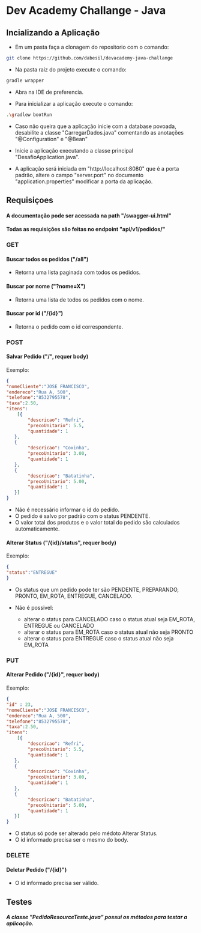 # Dev Academy Challange - Java

## Incializando a Aplicação

- Em um pasta faça a clonagem do repositorio com o comando:
```bash
git clone https://github.com/dabesil/devacademy-java-challange
```
- Na pasta raiz do projeto execute o comando: 
```bash
gradle wrapper
```
- Abra na IDE de preferencia.

- Para inicializar a aplicação execute o comando:
```bash
.\gradlew bootRun
```

- Caso não queira que a aplicação inicie com a database povoada, desabilite a classe "CarregarDados.java" comentando as anotações "@Configuration" e "@Bean"

- Inicie a aplicação executando a classe principal "DesafioApplication.java".

- A aplicação será iniciada em "http://localhost:8080" que é a porta padrão, altere o campo "server.port" no documento "application.properties" modificar a porta da aplicação.

## Requisiçoes

#### A documentação pode ser acessada na path "/swagger-ui.html"

#### Todas as requisições são feitas no endpoint "api/v1/pedidos/"

### GET

#### Buscar todos os pedidos ("/all")

- Retorna uma lista paginada com todos os pedidos.

#### Buscar por nome ("?nome=X")

- Retorna uma lista de todos os pedidos com o nome.

#### Buscar por id ("/{id}")

- Retorna o pedido com o id correspondente.

### POST

#### Salvar Pedido ("/", requer body)
Exemplo:
```json
{
"nomeCliente":"JOSE FRANCISCO",
"endereco":"Rua A, 500",
"telefone":"8532795578",
"taxa":2.50,
"itens": 
    [{
        "descricao": "Refri",
        "precoUnitario": 5.5,
        "quantidade": 1
   },
   {
        "descricao": "Coxinha",
        "precoUnitario": 3.00,
        "quantidade": 1
   },
   {
        "descricao": "Batatinha",
        "precoUnitario": 5.00,
        "quantidade": 1
   }]
}
```
- Não é necessário informar o id do pedido.
- O pedido é salvo por padrão com o status PENDENTE.
- O valor total dos produtos e o valor total do pedido são calculados automaticamente.

#### Alterar Status ("/{id}/status", requer body)
Exemplo:
```json
{
"status":"ENTREGUE"
}
```
- Os status que um pedido pode ter são PENDENTE, PREPARANDO, PRONTO, EM_ROTA, ENTREGUE, CANCELADO.

- Não é possivel:
    * alterar o status para CANCELADO caso o status atual seja EM_ROTA, ENTREGUE ou CANCELADO 
    * alterar o status para EM_ROTA caso o status atual não seja PRONTO 
    * alterar o status para ENTREGUE caso o status atual não seja EM_ROTA

### PUT

#### Alterar Pedido ("/{id}", requer body)
Exemplo:
```json
{
"id" : 23,
"nomeCliente":"JOSE FRANCISCO",
"endereco":"Rua A, 500",
"telefone":"8532795578",
"taxa":2.50,
"itens": 
    [{
        "descricao": "Refri",
        "precoUnitario": 5.5,
        "quantidade": 1
   },
   {
        "descricao": "Coxinha",
        "precoUnitario": 3.00,
        "quantidade": 1
   },
   {
        "descricao": "Batatinha",
        "precoUnitario": 5.00,
        "quantidade": 1
   }]
}
```
- O status só pode ser alterado pelo médoto Alterar Status.
- O id informado precisa ser o mesmo do body.

### DELETE 

#### Deletar Pedido ("/{id}")

- O id informado precisa ser válido.


## Testes

##### A classe "PedidoResourceTeste.java" possui os métodos para testar a aplicação.
